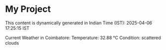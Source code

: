# My Project

This content is dynamically generated in Indian Time (IST): 2025-04-06 17:25:15 IST


Current Weather in Coimbatore:
Temperature: 32.88 °C
Condition: scattered clouds
